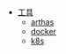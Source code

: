 * [工具](./docs/10.工具/README.md)
  * [arthas](./docs/10.工具/arthas.md)
  * [docker](./docs/10.工具/docker.md)
  * [k8s](./docs/10.工具/k8s.md)

